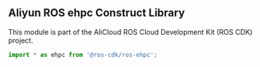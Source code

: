 ## Aliyun ROS ehpc Construct Library

This module is part of the AliCloud ROS Cloud Development Kit (ROS CDK) project.

```ts
import * as ehpc from '@ros-cdk/ros-ehpc';
```